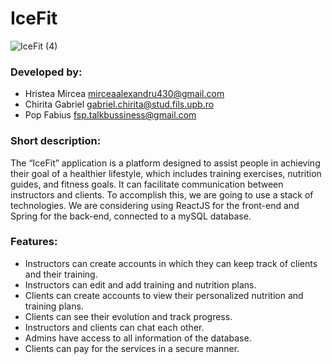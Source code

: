 # IceFit 
![IceFit (4)](https://github.com/Kolarov22/WAD_Project/assets/132004909/97460a05-7db4-4898-9949-c205b04ac4aa)

### Developed by: 
- Hristea Mircea mirceaalexandru430@gmail.com
- Chirita Gabriel gabriel.chirita@stud.fils.upb.ro
- Pop Fabius fsp.talkbussiness@gmail.com


### Short description:
The “IceFit” application is a platform designed to assist people in achieving their goal of a healthier lifestyle, which includes training exercises, nutrition guides, and fitness goals. It can facilitate communication between instructors and clients.
To accomplish this, we are going to use a stack of technologies. We are considering using ReactJS for the front-end and Spring for the back-end, connected to a mySQL database.


### Features:
- Instructors can create accounts in which they can keep track of clients and their training.
- Instructors can edit and add training and nutrition plans.
- Clients can create accounts to view their personalized nutrition and training plans.
- Clients can see their evolution and track progress.
- Instructors and clients can chat each other.
- Admins have access to all information of the database.
- Clients can pay for the services in a secure manner.



